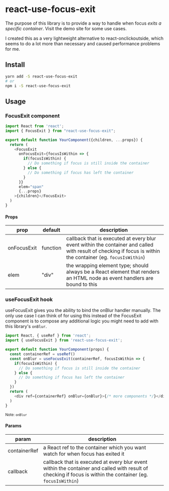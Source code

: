 # react-use-focus-exit

The purpose of this library is to provide a way to handle when focus *exits a specific container*. Visit the demo site for some use cases.

I created this as a very lightweight alternative to react-onclickoutside, which seems to do a lot more than necessary and caused performance problems for me.

## Install

```sh
yarn add -S react-use-focus-exit
# or
npm i -S react-use-focus-exit
```

## Usage

### FocusExit component

```js
import React from 'react';
import { FocusExit } from "react-use-focus-exit";

export default function YourComponent({children, ...props}) {
  return (
    <FocusExit
      onFocusExit={focusIsWithin => {
        if(focusIsWithin) {
          // Do something if focus is still inside the container
        } else {
          // Do something if focus has left the container
        }
      }}
      elem="span"
      {...props}
    >{children}</FocusExit>
  )
}
```

#### Props

| prop | default | description |
|---|---|---|
| onFocusExit | function | callback that is executed at every blur event within the container and called with result of checking if focus is within the container (eg. `focusIsWithin`) |
| elem | "div" | the wrapping element type; should always be a React element that renders an HTML node as event handlers are bound to this |

### useFocusExit hook

useFocusExit gives you the ability to bind the onBlur handler manually. The only use case I can think of for using this instead of the FocusExit component is to compose any additional logic you might need to add with this library's `onBlur`.

```js
import React, { useRef } from 'react';
import { useFocusExit } from 'react-use-focus-exit';

export default function YourComponent(props) {
  const containerRef = useRef()
  const onBlur = useFocusExit(containerRef, focusIsWithin => {
    if(focusIsWithin) {
      // Do something if focus is still inside the container
    } else {
      // Do something if focus has left the container
    }
  })
  return (
    <div ref={containerRef} onBlur={onBlur}>{/* more components */}</div>
  )
}
```

<small>Note: `onBlur`</small>

#### Params

| param | description |
|---|---|
| containerRef | a React ref to the container which you want watch for when focus has exited it |
| callback | callback that is executed at every blur event within the container and called with result of checking if focus is within the container (eg. `focusIsWithin`) |
